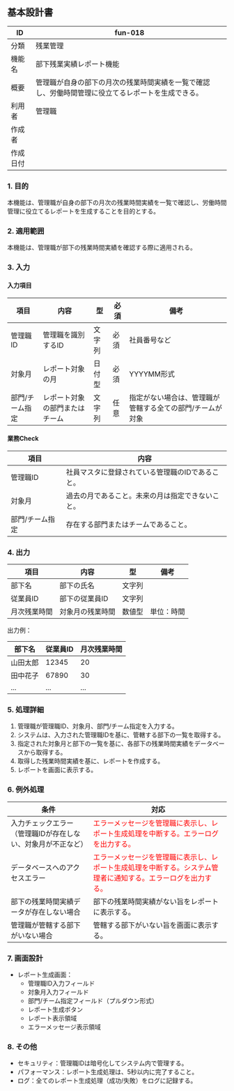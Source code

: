 ## 基本設計書

| ID      | fun-018                      |
| ------- | ---------------------------- |
| 分類    | 残業管理               |
| 機能名  | 部下残業実績レポート機能                   |
| 概要    | 管理職が自身の部下の月次の残業時間実績を一覧で確認し、労働時間管理に役立てるレポートを生成できる。 |
| 利用者  | 管理職                   |
| 作成者  |                               |
| 作成日付 |                               |

### 1. 目的

本機能は、管理職が自身の部下の月次の残業時間実績を一覧で確認し、労働時間管理に役立てるレポートを生成することを目的とする。

### 2. 適用範囲

本機能は、管理職が部下の残業時間実績を確認する際に適用される。

### 3. 入力

#### 入力項目

| 項目       | 内容                  | 型       | 必須   | 備考                                                                                       |
| ---------- | --------------------- | -------- | ------ | ------------------------------------------------------------------------------------------ |
| 管理職ID   | 管理職を識別するID     | 文字列   | 必須   | 社員番号など                                                                               |
| 対象月     | レポート対象の月       | 日付型   | 必須   | YYYYMM形式                                                                               |
| 部門/チーム指定 | レポート対象の部門またはチーム | 文字列   | 任意   | 指定がない場合は、管理職が管轄する全ての部門/チームが対象                                                                        |

#### 業務Check

| 項目       | 内容                                                                                   |
| ---------- | ------------------------------------------------------------------------------------ |
| 管理職ID   | 社員マスタに登録されている管理職のIDであること。                                                              |
| 対象月     | 過去の月であること。未来の月は指定できないこと。                                                            |
| 部門/チーム指定 | 存在する部門またはチームであること。                               |

### 4. 出力

| 項目       | 内容                     | 型       | 備考                               |
| ---------- | ------------------------ | -------- | ---------------------------------- |
| 部下名     | 部下の氏名               | 文字列   |                                    |
| 従業員ID   | 部下の従業員ID           | 文字列   |                                    |
| 月次残業時間 | 対象月の残業時間         | 数値型   | 単位：時間                           |

出力例：

| 部下名 | 従業員ID | 月次残業時間 |
|---|---|---|
| 山田太郎 | 12345 | 20 |
| 田中花子 | 67890 | 30 |
| ... | ... | ... |

### 5. 処理詳細

1.  管理職が管理職ID、対象月、部門/チーム指定を入力する。
2.  システムは、入力された管理職IDを基に、管轄する部下の一覧を取得する。
3.  指定された対象月と部下の一覧を基に、各部下の残業時間実績をデータベースから取得する。
4.  取得した残業時間実績を基に、レポートを作成する。
5.  レポートを画面に表示する。

### 6. 例外処理

| 条件                                                                    | 対応                                                                                                                       |
| ----------------------------------------------------------------------- | -------------------------------------------------------------------------------------------------------------------------- |
| 入力チェックエラー（管理職IDが存在しない、対象月が不正など）           | <span style="color:red;">エラーメッセージを管理職に表示し、レポート生成処理を中断する。エラーログを出力する。</span>                                         |
| データベースへのアクセスエラー                                                        | <span style="color:red;">エラーメッセージを管理職に表示し、レポート生成処理を中断する。システム管理者に通知する。エラーログを出力する。</span>                         |
| 部下の残業時間実績データが存在しない場合                                  | 部下の残業時間実績がない旨をレポートに表示する。                                                        |
| 管理職が管轄する部下がいない場合                                | 管轄する部下がいない旨を画面に表示する。                                |

### 7. 画面設計

*   レポート生成画面：
    *   管理職ID入力フィールド
    *   対象月入力フィールド
    *   部門/チーム指定フィールド（プルダウン形式）
    *   レポート生成ボタン
    *   レポート表示領域
    *   エラーメッセージ表示領域

### 8. その他

*   セキュリティ：管理職IDは暗号化してシステム内で管理する。
*   パフォーマンス：レポート生成処理は、5秒以内に完了すること。
*   ログ：全てのレポート生成処理（成功/失敗）をログに記録する。
